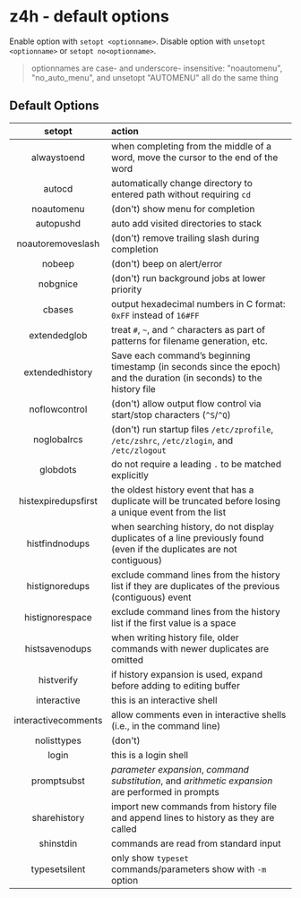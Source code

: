 # z4h - default options

Enable option with `setopt <optionname>`.
Disable option with `unsetopt <optionname>` or `setopt no<optionname>`.

> optionnames are case- and underscore- insensitive:  "noautomenu", "no_auto_menu", and unsetopt "AUTOMENU" all do the same thing

## Default Options

| setopt | action |
| :---: | :--- |
| alwaystoend | when completing from the middle of a word, move the cursor to the end of the word |
| autocd | automatically change directory to entered path without requiring `cd` |
| noautomenu | (don't) show menu for completion |
| autopushd | auto add visited directories to stack |
| noautoremoveslash |(don't) remove trailing slash during completion |
| nobeep | (don't) beep on alert/error |
| nobgnice | (don't) run background jobs at lower priority |
| cbases | output hexadecimal numbers in C format: `0xFF` instead of `16#FF` |
| extendedglob | treat `#`, `~`, and `^` characters as part of patterns for filename generation, etc. |
| extendedhistory | Save each command’s beginning timestamp (in seconds since the epoch) and the duration (in seconds) to the history file |
| noflowcontrol | (don't) allow output flow control via start/stop characters (`^S`/`^Q`) |
| noglobalrcs | (don't) run startup files `/etc/zprofile`, `/etc/zshrc`, `/etc/zlogin`, and `/etc/zlogout` |
| globdots | do not require a leading `.` to be matched explicitly |
| histexpiredupsfirst | the oldest history event that has a duplicate will be truncated before losing a unique event from the list |
| histfindnodups | when searching history, do not display duplicates of a line previously found (even if the duplicates are not contiguous) |
| histignoredups | exclude command lines from the history list if they are duplicates of the previous (contiguous) event |
| histignorespace | exclude command lines from the history list if the first value is a space |
| histsavenodups | when writing history file, older commands with newer duplicates are omitted |
| histverify | if history expansion is used, expand before adding to editing buffer |
| interactive | this is an interactive shell |
| interactivecomments | allow comments even in interactive shells (i.e., in the command line) |
| nolisttypes | (don't)  |
| login | this is a login shell |
| promptsubst | *parameter expansion*, *command substitution*, and *arithmetic expansion* are performed in prompts |
| sharehistory | import new commands from history file and append lines to history as they are called |
| shinstdin | commands are read from standard input |
| typesetsilent | only show `typeset` commands/parameters show with `-m` option |
